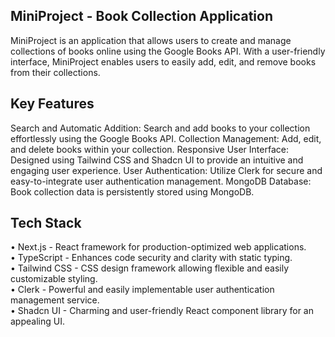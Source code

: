 ## MiniProject - Book Collection Application

MiniProject is an application that allows users to create and manage collections of books online using the Google Books API. With a user-friendly interface, MiniProject enables users to easily add, edit, and remove books from their collections.

## Key Features
Search and Automatic Addition: Search and add books to your collection effortlessly using the Google Books API.
Collection Management: Add, edit, and delete books within your collection.
Responsive User Interface: Designed using Tailwind CSS and Shadcn UI to provide an intuitive and engaging user experience.
User Authentication: Utilize Clerk for secure and easy-to-integrate user authentication management.
MongoDB Database: Book collection data is persistently stored using MongoDB.

## Tech Stack
• Next.js - React framework for production-optimized web applications.\
• TypeScript - Enhances code security and clarity with static typing.\
• Tailwind CSS - CSS design framework allowing flexible and easily customizable styling.\
• Clerk - Powerful and easily implementable user authentication management service.\
• Shadcn UI - Charming and user-friendly React component library for an appealing UI.